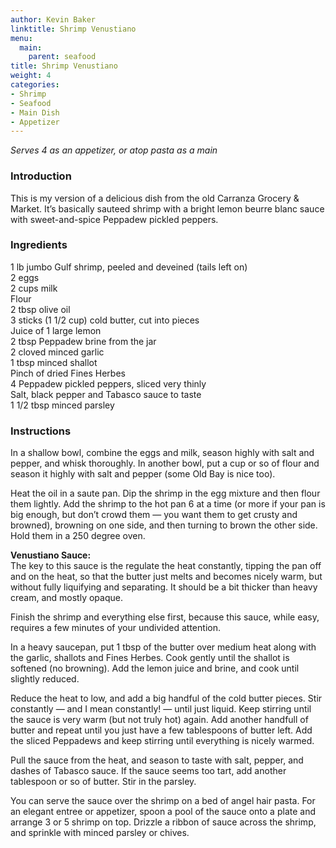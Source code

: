 ```yaml
---
author: Kevin Baker
linktitle: Shrimp Venustiano
menu:
  main:
    parent: seafood
title: Shrimp Venustiano
weight: 4
categories:
- Shrimp
- Seafood
- Main Dish
- Appetizer
---
```

*Serves 4 as an appetizer, or atop pasta as a main*

### Introduction

This is my version of a delicious dish from the old Carranza Grocery & Market. It’s basically sauteed shrimp with a bright lemon beurre blanc sauce with sweet-and-spice Peppadew pickled peppers.

### Ingredients

<div class="ingredient-list">

1 lb jumbo Gulf shrimp, peeled and deveined (tails left on)  
2 eggs  
2 cups milk  
Flour  
2 tbsp olive oil  
3 sticks (1 1/2 cup) cold butter, cut into pieces  
Juice of 1 large lemon  
2 tbsp Peppadew brine from the jar  
2 cloved minced garlic  
1 tbsp minced shallot  
Pinch of dried Fines Herbes  
4 Peppadew pickled peppers, sliced very thinly  
Salt, black pepper and Tabasco sauce to taste  
1 1/2 tbsp minced parsley  

</div>

### Instructions

In a shallow bowl, combine the eggs and milk, season highly with salt and pepper, and whisk thoroughly. In another bowl, put a cup or so of flour and season it highly with salt and pepper (some Old Bay is nice too).

Heat the oil in a saute pan. Dip the shrimp in the egg mixture and then flour them lightly. Add the shrimp to the hot pan 6 at a time (or more if your pan is big enough, but don’t crowd them — you want them to get crusty and browned), browning on one side, and then turning to brown the other side. Hold them in a 250 degree oven. 

**Venustiano Sauce:**  
The key to this sauce is the regulate the heat constantly, tipping the pan off and on the heat, so that the butter just melts and becomes nicely warm, but without fully liquifying and separating. It should be a bit thicker than heavy cream, and mostly opaque.

Finish the shrimp and everything else first, because this sauce, while easy, requires a few minutes of your undivided attention.

In a heavy saucepan, put 1 tbsp of the butter over medium heat along with the garlic, shallots and Fines Herbes. Cook gently until the shallot is softened (no browning). Add the lemon juice and brine, and cook until slightly reduced.

Reduce the heat to low, and add a big handful of the cold butter pieces.  Stir constantly — and I mean constantly! — until just liquid. Keep stirring until the sauce is very warm (but not truly hot) again. Add another handfull of butter and repeat until you just have a few tablespoons of butter left. Add the sliced Peppadews and keep stirring until everything is nicely warmed.

Pull the sauce from the heat, and season to taste with salt, pepper, and dashes of Tabasco sauce. If the sauce seems too tart, add another tablespoon or so of butter.  Stir in the parsley.

You can serve the sauce over the shrimp on a bed of angel hair pasta. For an elegant entree or appetizer, spoon a pool of the sauce onto a plate and arrange 3 or 5 shrimp on top.  Drizzle a ribbon of sauce across the shrimp, and sprinkle with minced parsley or chives.